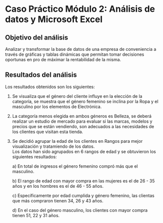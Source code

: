 # **Caso Práctico Módulo 2: Análisis de datos y Microsoft Excel**

## Objetivo del análisis

  Analizar y transformar la base de datos de una empresa de conveniencia a través de gráficas y tablas dinámicas que permitan tomar decisiones oportunas en pro de máximar la rentabilidad de la misma.

## Resultados del análisis

  Los resultados obtenidos son los siguientes:

  1)  Se visualiza que el género del cliente influye en la elección de la categoría, se muestra que el género femenino se inclina por la Ropa y el masculino por los elementos de Electrónica.
     
  2)  La categoría menos elegida en ambos géneros es Belleza, se deberá realizar un estudio de mercado para evaluar si las marcas, modelos y precios que se están vendiendo, son adecuados a las necesidades de los clientes que visitan esta tienda.

  3) Se decidió agrupar la edad de los clientes en Rangos para mejor visualización y tratamiendo de los datos.							
Los datos han sido agrupados en 6 rangos de edad y se obtuvieron los siguientes resultados:
						
 		a) En total de ingresos el género femenino compró más que el masculino.
						
		b) El rango de edad con mayor compra en las mujeres es el de 26 - 35 años y en los hombres es el de 46 - 55 años.			
  
  		c) Específicamente por edad cumplida y género femenino, las clientas que más compraron tienen 34, 26 y 43 años.					
  
  		d) En el caso del género masculino, los clientes con mayor compra tienen 51, 22 y 31 años.							





